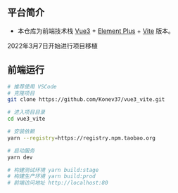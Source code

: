 


## 平台简介

* 本仓库为前端技术栈 [Vue3](https://v3.cn.vuejs.org) + [Element Plus](https://element-plus.org/zh-CN) + [Vite](https://cn.vitejs.dev) 版本。

2022年3月7日开始进行项目移植

## 前端运行

```bash
# 推荐使用 VSCode
# 克隆项目
git clone https://github.com/Konev37/vue3_vite.git

# 进入项目目录
cd vue3_vite

# 安装依赖
yarn --registry=https://registry.npm.taobao.org

# 启动服务
yarn dev

# 构建测试环境 yarn build:stage
# 构建生产环境 yarn build:prod
# 前端访问地址 http://localhost:80
```

